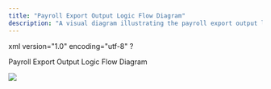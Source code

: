 ```yaml
---
title: "Payroll Export Output Logic Flow Diagram"
description: "A visual diagram illustrating the payroll export output logic flow."
---
```


xml version="1.0" encoding="utf-8" ?





Payroll Export Output Logic Flow Diagram




![](/img/dstPayrollExportOutput.png)